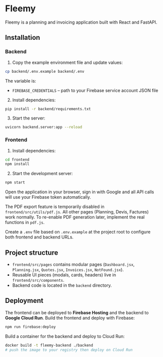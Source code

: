 # Fleemy

Fleemy is a planning and invoicing application built with React and FastAPI.

## Installation

### Backend

1. Copy the example environment file and update values:

```bash
cp backend/.env.example backend/.env
```

The variable is:

- `FIREBASE_CREDENTIALS` – path to your Firebase service account JSON file

2. Install dependencies:

```bash
pip install -r backend/requirements.txt
```

3. Start the server:

```bash
uvicorn backend.server:app --reload
```

### Frontend

1. Install dependencies:

```bash
cd frontend
npm install
```

2. Start the development server:

```bash
npm start
```

Open the application in your browser, sign in with Google and all API calls will
use your Firebase token automatically.

The PDF export feature is temporarily disabled in `frontend/src/utils/pdf.js`.
All other pages (Planning, Devis, Factures) work normally. To re-enable PDF
generation later, implement the real functions in `pdf.js`.

Create a `.env` file based on `.env.example` at the project root to configure both frontend and backend URLs.

## Project structure

- `frontend/src/pages` contains modular pages (`Dashboard.jsx`, `Planning.jsx`, `Quotes.jsx`, `Invoices.jsx`, `NotFound.jsx`).
- Reusable UI pieces (modals, cards, headers) live in `frontend/src/components`.
- Backend code is located in the `backend` directory.

## Deployment

The frontend can be deployed to **Firebase Hosting** and the backend to **Google Cloud Run**.
Build the frontend and deploy with Firebase:

```bash
npm run firebase:deploy
```

Build a container for the backend and deploy to Cloud Run:

```bash
docker build -t fleemy-backend ./backend
# push the image to your registry then deploy on Cloud Run
```
